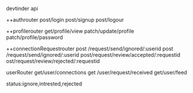 devtinder api

++authrouter
post/login
post/signup
post/logour

++profilerouter
get/profile/view
patch/update/profile
patch/profile/password


++connectionRequestrouter
post /request/send/ignored/:userid
post /request/send/ignored/:userid
post/request/review/accepted/:requestid
ost/request/review/rejected/:requestid

userRouter
get/user/connections
get /user/request/received
get/user/feed







status:ignore,intrested,rejected